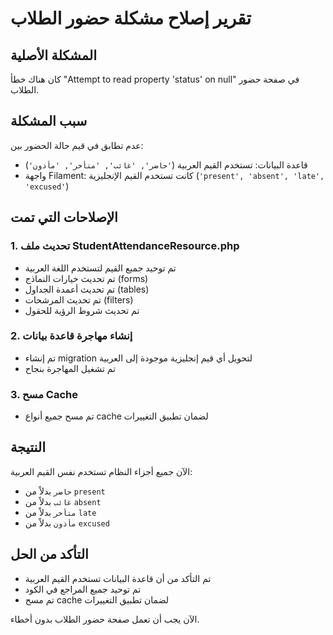 # تقرير إصلاح مشكلة حضور الطلاب

## المشكلة الأصلية
كان هناك خطأ "Attempt to read property 'status' on null" في صفحة حضور الطلاب.

## سبب المشكلة
عدم تطابق في قيم حالة الحضور بين:
- قاعدة البيانات: تستخدم القيم العربية (`'حاضر', 'غائب', 'متأخر', 'مأذون'`)
- واجهة Filament: كانت تستخدم القيم الإنجليزية (`'present', 'absent', 'late', 'excused'`)

## الإصلاحات التي تمت

### 1. تحديث ملف StudentAttendanceResource.php
- تم توحيد جميع القيم لتستخدم اللغة العربية
- تم تحديث خيارات النماذج (forms)
- تم تحديث أعمدة الجداول (tables)
- تم تحديث المرشحات (filters)
- تم تحديث شروط الرؤية للحقول

### 2. إنشاء مهاجرة قاعدة بيانات
- تم إنشاء migration لتحويل أي قيم إنجليزية موجودة إلى العربية
- تم تشغيل المهاجرة بنجاح

### 3. مسح Cache
- تم مسح جميع أنواع cache لضمان تطبيق التغييرات

## النتيجة
الآن جميع أجزاء النظام تستخدم نفس القيم العربية:
- `حاضر` بدلاً من `present`
- `غائب` بدلاً من `absent`
- `متأخر` بدلاً من `late`
- `مأذون` بدلاً من `excused`

## التأكد من الحل
- تم التأكد من أن قاعدة البيانات تستخدم القيم العربية
- تم توحيد جميع المراجع في الكود
- تم مسح cache لضمان تطبيق التغييرات

الآن يجب أن تعمل صفحة حضور الطلاب بدون أخطاء.
